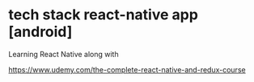 # tech stack react-native app [android]

Learning React Native along with

https://www.udemy.com/the-complete-react-native-and-redux-course
